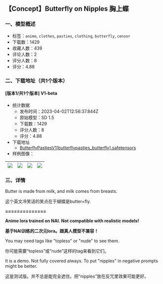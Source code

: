 ## 【Concept】Butterfly on Nipples 胸上蝶
### 一、模型概述

- 标签：`anime`, `clothes`, `pasties`, `clothing`, `butterfly`, `censor`
- 下载数：1429
- 收藏人数：439
- 评论人数：2
- 评分人数：8
- 评分：4.88

### 二、下载地址（共1个版本）

#### [版本1/共1个版本] V1-beta

- 统计数据
  - 发布时间：2023-04-02T12:56:37.844Z
  - 原始模型：SD 1.5
  - 下载数：1429
  - 评分人数：8
  - 评分：4.88
- 下载地址
  - [ButterflyPastiesV1[butterflypasties_butterfly].safetensors](https://civitai.com/api/download/models/33730)
- 样例图像：

| <img src="https://image.civitai.com/xG1nkqKTMzGDvpLrqFT7WA/753c9079-4671-458e-21cf-1c45c8826d00/width=450/384872.jpeg" /> | <img src="https://image.civitai.com/xG1nkqKTMzGDvpLrqFT7WA/0a324632-940c-42a9-81eb-d398a8d60100/width=450/384862.jpeg" /> | <img src="https://image.civitai.com/xG1nkqKTMzGDvpLrqFT7WA/fda9a7da-f322-4b3f-3efc-19bb903cef00/width=450/384871.jpeg" /> | <img src="https://image.civitai.com/xG1nkqKTMzGDvpLrqFT7WA/54e16254-9653-4bfd-2228-9804e2701100/width=450/384870.jpeg" /> |
| ---- | ---- | ---- | ---- |


### 三、详情
<p>Butter is made from milk, and milk comes from breasts.</p><p>这个英文冷笑话的笑点在于蝴蝶是butter+fly.</p><p><strong>==============</strong></p><p><strong>Anime lora trained on NAI. Not compatible with realistic models!</strong></p><p><strong>基于NAI训练的二次元lora。跟真人模型不兼容！</strong></p><p>You may need tags like "topless" or "nude" to see them.</p><p>你可能需要“topless”或“nude”这样的tag来看到它们。</p><p>It is a demo. Not fully covered always. To put "nipples" in negative prompts might be better.</p><p>这是测试版。并不总是能完全遮住。把“nipples”放在反咒里效果可能更好。</p>